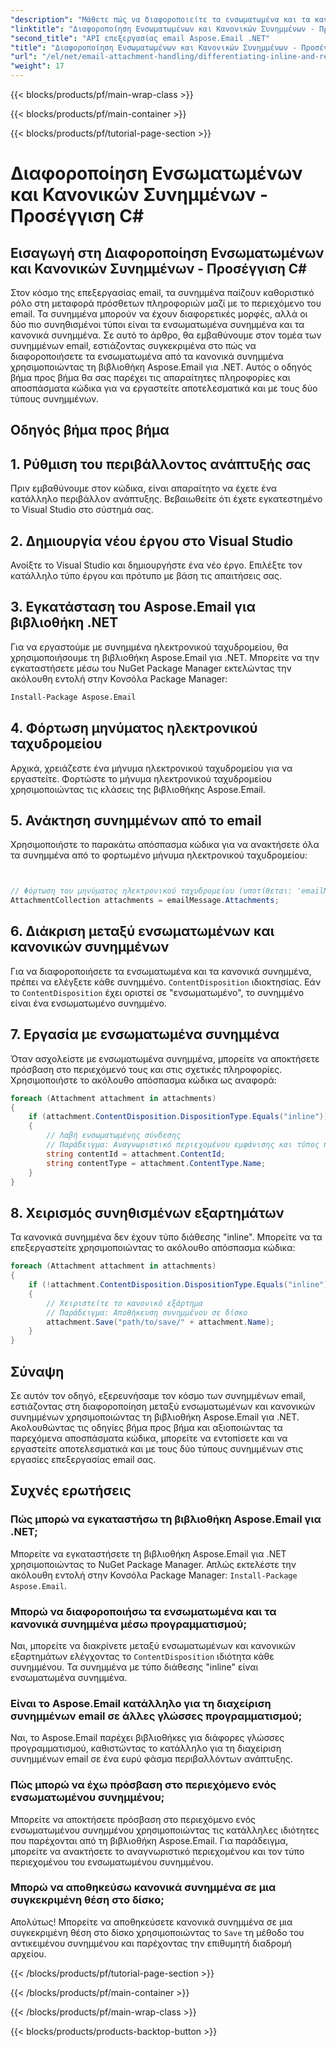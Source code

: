 ```yaml
---
"description": "Μάθετε πώς να διαφοροποιείτε τα ενσωματωμένα και τα κανονικά συνημμένα ηλεκτρονικού ταχυδρομείου χρησιμοποιώντας το Aspose.Email για .NET. Πλήρης οδηγός με παραδείγματα κώδικα."
"linktitle": "Διαφοροποίηση Ενσωματωμένων και Κανονικών Συνημμένων - Προσέγγιση C#"
"second_title": "API επεξεργασίας email Aspose.Email .NET"
"title": "Διαφοροποίηση Ενσωματωμένων και Κανονικών Συνημμένων - Προσέγγιση C#"
"url": "/el/net/email-attachment-handling/differentiating-inline-and-regular-attachments-csharp-approach/"
"weight": 17
---
```


{{< blocks/products/pf/main-wrap-class >}}

{{< blocks/products/pf/main-container >}}

{{< blocks/products/pf/tutorial-page-section >}}

# Διαφοροποίηση Ενσωματωμένων και Κανονικών Συνημμένων - Προσέγγιση C#


## Εισαγωγή στη Διαφοροποίηση Ενσωματωμένων και Κανονικών Συνημμένων - Προσέγγιση C#

Στον κόσμο της επεξεργασίας email, τα συνημμένα παίζουν καθοριστικό ρόλο στη μεταφορά πρόσθετων πληροφοριών μαζί με το περιεχόμενο του email. Τα συνημμένα μπορούν να έχουν διαφορετικές μορφές, αλλά οι δύο πιο συνηθισμένοι τύποι είναι τα ενσωματωμένα συνημμένα και τα κανονικά συνημμένα. Σε αυτό το άρθρο, θα εμβαθύνουμε στον τομέα των συνημμένων email, εστιάζοντας συγκεκριμένα στο πώς να διαφοροποιήσετε τα ενσωματωμένα από τα κανονικά συνημμένα χρησιμοποιώντας τη βιβλιοθήκη Aspose.Email για .NET. Αυτός ο οδηγός βήμα προς βήμα θα σας παρέχει τις απαραίτητες πληροφορίες και αποσπάσματα κώδικα για να εργαστείτε αποτελεσματικά και με τους δύο τύπους συνημμένων.

## Οδηγός βήμα προς βήμα

## 1. Ρύθμιση του περιβάλλοντος ανάπτυξής σας

Πριν εμβαθύνουμε στον κώδικα, είναι απαραίτητο να έχετε ένα κατάλληλο περιβάλλον ανάπτυξης. Βεβαιωθείτε ότι έχετε εγκατεστημένο το Visual Studio στο σύστημά σας.

## 2. Δημιουργία νέου έργου στο Visual Studio

Ανοίξτε το Visual Studio και δημιουργήστε ένα νέο έργο. Επιλέξτε τον κατάλληλο τύπο έργου και πρότυπο με βάση τις απαιτήσεις σας.

## 3. Εγκατάσταση του Aspose.Email για βιβλιοθήκη .NET

Για να εργαστούμε με συνημμένα ηλεκτρονικού ταχυδρομείου, θα χρησιμοποιήσουμε τη βιβλιοθήκη Aspose.Email για .NET. Μπορείτε να την εγκαταστήσετε μέσω του NuGet Package Manager εκτελώντας την ακόλουθη εντολή στην Κονσόλα Package Manager:

```bash
Install-Package Aspose.Email
```

## 4. Φόρτωση μηνύματος ηλεκτρονικού ταχυδρομείου

Αρχικά, χρειάζεστε ένα μήνυμα ηλεκτρονικού ταχυδρομείου για να εργαστείτε. Φορτώστε το μήνυμα ηλεκτρονικού ταχυδρομείου χρησιμοποιώντας τις κλάσεις της βιβλιοθήκης Aspose.Email.

## 5. Ανάκτηση συνημμένων από το email

Χρησιμοποιήστε το παρακάτω απόσπασμα κώδικα για να ανακτήσετε όλα τα συνημμένα από το φορτωμένο μήνυμα ηλεκτρονικού ταχυδρομείου:

```csharp


// Φόρτωση του μηνύματος ηλεκτρονικού ταχυδρομείου (υποτίθεται: 'emailMessage')
AttachmentCollection attachments = emailMessage.Attachments;
```

## 6. Διάκριση μεταξύ ενσωματωμένων και κανονικών συνημμένων

Για να διαφοροποιήσετε τα ενσωματωμένα και τα κανονικά συνημμένα, πρέπει να ελέγξετε κάθε συνημμένο. `ContentDisposition` ιδιοκτησίας. Εάν το `ContentDisposition` έχει οριστεί σε "ενσωματωμένο", το συνημμένο είναι ένα ενσωματωμένο συνημμένο.

## 7. Εργασία με ενσωματωμένα συνημμένα

Όταν ασχολείστε με ενσωματωμένα συνημμένα, μπορείτε να αποκτήσετε πρόσβαση στο περιεχόμενό τους και στις σχετικές πληροφορίες. Χρησιμοποιήστε το ακόλουθο απόσπασμα κώδικα ως αναφορά:

```csharp
foreach (Attachment attachment in attachments)
{
    if (attachment.ContentDisposition.DispositionType.Equals("inline"))
    {
        // Λαβή ενσωματωμένης σύνδεσης
        // Παράδειγμα: Αναγνωριστικό περιεχομένου εμφάνισης και τύπος περιεχομένου
        string contentId = attachment.ContentId;
        string contentType = attachment.ContentType.Name;
    }
}
```

## 8. Χειρισμός συνηθισμένων εξαρτημάτων

Τα κανονικά συνημμένα δεν έχουν τύπο διάθεσης "inline". Μπορείτε να τα επεξεργαστείτε χρησιμοποιώντας το ακόλουθο απόσπασμα κώδικα:

```csharp
foreach (Attachment attachment in attachments)
{
    if (!attachment.ContentDisposition.DispositionType.Equals("inline"))
    {
        // Χειριστείτε το κανονικό εξάρτημα
        // Παράδειγμα: Αποθήκευση συνημμένου σε δίσκο
        attachment.Save("path/to/save/" + attachment.Name);
    }
}
```

## Σύναψη

Σε αυτόν τον οδηγό, εξερευνήσαμε τον κόσμο των συνημμένων email, εστιάζοντας στη διαφοροποίηση μεταξύ ενσωματωμένων και κανονικών συνημμένων χρησιμοποιώντας τη βιβλιοθήκη Aspose.Email για .NET. Ακολουθώντας τις οδηγίες βήμα προς βήμα και αξιοποιώντας τα παρεχόμενα αποσπάσματα κώδικα, μπορείτε να εντοπίσετε και να εργαστείτε αποτελεσματικά και με τους δύο τύπους συνημμένων στις εργασίες επεξεργασίας email σας.

## Συχνές ερωτήσεις

### Πώς μπορώ να εγκαταστήσω τη βιβλιοθήκη Aspose.Email για .NET;

Μπορείτε να εγκαταστήσετε τη βιβλιοθήκη Aspose.Email για .NET χρησιμοποιώντας το NuGet Package Manager. Απλώς εκτελέστε την ακόλουθη εντολή στην Κονσόλα Package Manager: `Install-Package Aspose.Email`.

### Μπορώ να διαφοροποιήσω τα ενσωματωμένα και τα κανονικά συνημμένα μέσω προγραμματισμού;

Ναι, μπορείτε να διακρίνετε μεταξύ ενσωματωμένων και κανονικών εξαρτημάτων ελέγχοντας το `ContentDisposition` ιδιότητα κάθε συνημμένου. Τα συνημμένα με τύπο διάθεσης "inline" είναι ενσωματωμένα συνημμένα.

### Είναι το Aspose.Email κατάλληλο για τη διαχείριση συνημμένων email σε άλλες γλώσσες προγραμματισμού;

Ναι, το Aspose.Email παρέχει βιβλιοθήκες για διάφορες γλώσσες προγραμματισμού, καθιστώντας το κατάλληλο για τη διαχείριση συνημμένων email σε ένα ευρύ φάσμα περιβαλλόντων ανάπτυξης.

### Πώς μπορώ να έχω πρόσβαση στο περιεχόμενο ενός ενσωματωμένου συνημμένου;

Μπορείτε να αποκτήσετε πρόσβαση στο περιεχόμενο ενός ενσωματωμένου συνημμένου χρησιμοποιώντας τις κατάλληλες ιδιότητες που παρέχονται από τη βιβλιοθήκη Aspose.Email. Για παράδειγμα, μπορείτε να ανακτήσετε το αναγνωριστικό περιεχομένου και τον τύπο περιεχομένου του ενσωματωμένου συνημμένου.

### Μπορώ να αποθηκεύσω κανονικά συνημμένα σε μια συγκεκριμένη θέση στο δίσκο;

Απολύτως! Μπορείτε να αποθηκεύσετε κανονικά συνημμένα σε μια συγκεκριμένη θέση στο δίσκο χρησιμοποιώντας το `Save` τη μέθοδο του αντικειμένου συνημμένου και παρέχοντας την επιθυμητή διαδρομή αρχείου.

{{< /blocks/products/pf/tutorial-page-section >}}

{{< /blocks/products/pf/main-container >}}

{{< /blocks/products/pf/main-wrap-class >}}

{{< blocks/products/products-backtop-button >}}